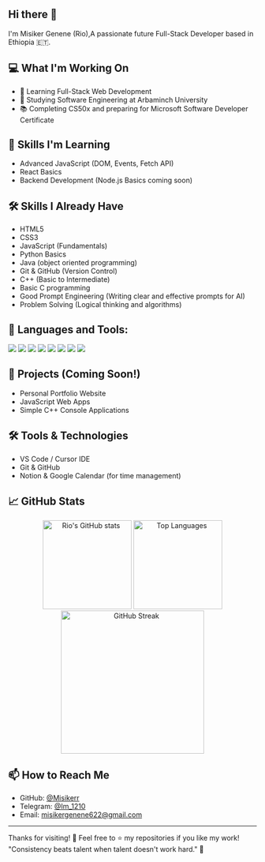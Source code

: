 ## Hi there 👋
 

I'm Misiker Genene (Rio),A passionate future Full-Stack Developer based in Ethiopia 🇪🇹.

## 💻 What I'm Working On
- 🚀 Learning Full-Stack Web Development 
- 🎯 Studying Software Engineering at Arbaminch University
- 📚 Completing CS50x and preparing for Microsoft Software Developer Certificate
  
## 🧠 Skills I'm Learning
- Advanced JavaScript (DOM, Events, Fetch API)
- React Basics
- Backend Development (Node.js Basics coming soon)

## 🛠️ Skills I Already Have
- HTML5
- CSS3
- JavaScript (Fundamentals)
- Python Basics
- Java (object oriented programming) 
- Git & GitHub (Version Control)
- C++ (Basic to Intermediate)
- Basic C programming
- Good Prompt Engineering (Writing clear and effective prompts for AI)
- Problem Solving (Logical thinking and algorithms)

## 🧰 Languages and Tools:
<p>
  <img src="https://img.shields.io/badge/HTML5-E34F26?style=for-the-badge&logo=html5&logoColor=white" />
  <img src="https://img.shields.io/badge/CSS3-1572B6?style=for-the-badge&logo=css3&logoColor=white" />
  <img src="https://img.shields.io/badge/JavaScript-F7DF1E?style=for-the-badge&logo=javascript&logoColor=black" />
  <img src="https://img.shields.io/badge/Python-3776AB?style=for-the-badge&logo=python&logoColor=white" />
  <img src="https://img.shields.io/badge/Java-007396?style=for-the-badge&logo=java&logoColor=white" />
  <img src="https://img.shields.io/badge/C++-00599C?style=for-the-badge&logo=c%2B%2B&logoColor=white" />
  <img src="https://img.shields.io/badge/Git-F05032?style=for-the-badge&logo=git&logoColor=white" />
  <img src="https://img.shields.io/badge/GitHub-181717?style=for-the-badge&logo=github&logoColor=white" />
</p>


## 🌟 Projects (Coming Soon!)
- Personal Portfolio Website
- JavaScript Web Apps 
- Simple C++ Console Applications 

## 🛠️ Tools & Technologies
- VS Code / Cursor IDE
- Git & GitHub
- Notion & Google Calendar (for time management)

## 📈 GitHub Stats
<p align="center">
  <img src="https://github-readme-stats.vercel.app/api?username=misikerr&show_icons=true&theme=tokyonight" alt="Rio's GitHub stats"  height="180" />
  <img src="https://github-readme-stats.vercel.app/api/top-langs/?username=misikerr&layout=compact&theme=dark&langs_count=10" alt="Top Languages" height="180"/>
  <img src="https://streak-stats.demolab.com?user=misikerr&theme=dark&hide_border=false" alt="GitHub Streak" height="290"/>
</p>

## 📫 How to Reach Me
- GitHub: [@Misikerr](https://github.com/Misikerr)
- Telegram: [@Im_1210](https://t.me/Im_1210)
- Email: misikergenene622@gmail.com

---
Thanks for visiting! 🌟 Feel free to ⭐ my repositories if you like my work!  
"Consistency beats talent when talent doesn't work hard." 💬

